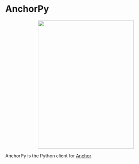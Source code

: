 # AnchorPy
<div align="center">
    <img src="https://raw.githubusercontent.com/kevinheavey/anchorpy/main/docs/img/caduceus-anchor.jpg" width="300" height="400">
</div>


AnchorPy is the Python client for [Anchor](https://github.com/project-serum/anchor)
